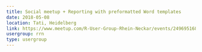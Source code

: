 ```yaml
---
title: Social meetup + Reporting with preformatted Word templates
date: 2018-05-08
location: Tati, Heidelberg
link: https://www.meetup.com/R-User-Group-Rhein-Neckar/events/249695168/
usergroup: rrn
type: usergroup
---
```

